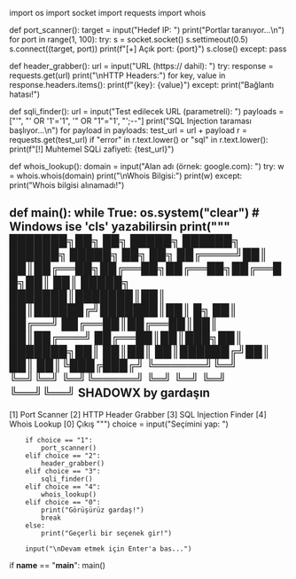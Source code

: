 import os
import socket
import requests
import whois

def port_scanner():
    target = input("Hedef IP: ")
    print("Portlar taranıyor...\n")
    for port in range(1, 100):
        try:
            s = socket.socket()
            s.settimeout(0.5)
            s.connect((target, port))
            print(f"[+] Açık port: {port}")
            s.close()
        except:
            pass

def header_grabber():
    url = input("URL (https:// dahil): ")
    try:
        response = requests.get(url)
        print("\nHTTP Headers:")
        for key, value in response.headers.items():
            print(f"{key}: {value}")
    except:
        print("Bağlantı hatası!")

def sqli_finder():
    url = input("Test edilecek URL (parametreli): ")
    payloads = ["'", "' OR '1'='1", '" OR "1"="1', "';--"]
    print("SQL Injection taraması başlıyor...\n")
    for payload in payloads:
        test_url = url + payload
        r = requests.get(test_url)
        if "error" in r.text.lower() or "sql" in r.text.lower():
            print(f"[!] Muhtemel SQLi zafiyeti: {test_url}")

def whois_lookup():
    domain = input("Alan adı (örnek: google.com): ")
    try:
        w = whois.whois(domain)
        print("\nWhois Bilgisi:")
        print(w)
    except:
        print("Whois bilgisi alınamadı!")

def main():
    while True:
        os.system("clear")  # Windows ise 'cls' yazabilirsin
        print("""
███████╗██╗  ██╗ █████╗ ██████╗ ██████╗  █████╗ ██╗    ██╗
██╔════╝██║  ██║██╔══██╗██╔══██╗██╔══██╗██╔══██╗██║    ██║
█████╗  ███████║███████║██║  ██║██████╔╝███████║██║ █╗ ██║
██╔══╝  ██╔══██║██╔══██║██║  ██║██╔═══╝ ██╔══██║██║███╗██║
███████╗██║  ██║██║  ██║██████╔╝██║     ██║  ██║╚███╔███╔╝
╚══════╝╚═╝  ╚═╝╚═╝  ╚═╝╚═════╝ ╚═╝     ╚═╝  ╚═╝ ╚══╝╚══╝ 
                SHADOWX by gardaşın
----------------------------------------------------------
[1] Port Scanner
[2] HTTP Header Grabber
[3] SQL Injection Finder
[4] Whois Lookup
[0] Çıkış
""")
        choice = input("Seçimini yap: ")

        if choice == "1":
            port_scanner()
        elif choice == "2":
            header_grabber()
        elif choice == "3":
            sqli_finder()
        elif choice == "4":
            whois_lookup()
        elif choice == "0":
            print("Görüşürüz gardaş!")
            break
        else:
            print("Geçerli bir seçenek gir!")

        input("\nDevam etmek için Enter'a bas...")

if __name__ == "__main__":
    main()
